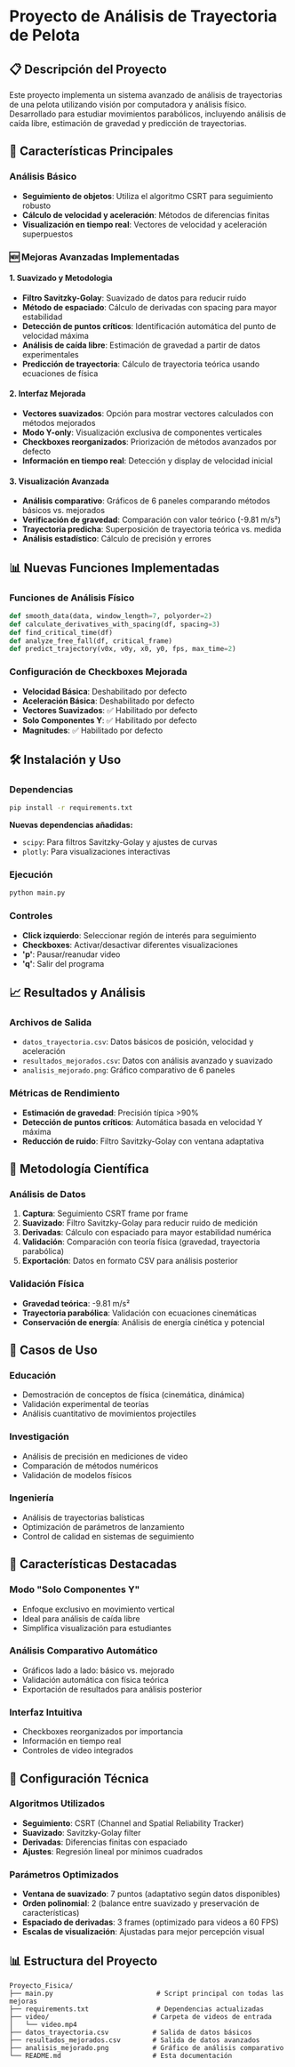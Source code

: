 # Proyecto de Análisis de Trayectoria de Pelota

## 📋 Descripción del Proyecto

Este proyecto implementa un sistema avanzado de análisis de trayectorias de una pelota utilizando visión por computadora y análisis físico. Desarrollado para estudiar movimientos parabólicos, incluyendo análisis de caída libre, estimación de gravedad y predicción de trayectorias.

## 🚀 Características Principales

### Análisis Básico
- **Seguimiento de objetos**: Utiliza el algoritmo CSRT para seguimiento robusto
- **Cálculo de velocidad y aceleración**: Métodos de diferencias finitas
- **Visualización en tiempo real**: Vectores de velocidad y aceleración superpuestos

### 🆕 Mejoras Avanzadas Implementadas

#### 1. **Suavizado y Metodologia**
- **Filtro Savitzky-Golay**: Suavizado de datos para reducir ruido
- **Método de espaciado**: Cálculo de derivadas con spacing para mayor estabilidad
- **Detección de puntos críticos**: Identificación automática del punto de velocidad máxima
- **Análisis de caída libre**: Estimación de gravedad a partir de datos experimentales
- **Predicción de trayectoria**: Cálculo de trayectoria teórica usando ecuaciones de física

#### 2. **Interfaz Mejorada**
- **Vectores suavizados**: Opción para mostrar vectores calculados con métodos mejorados
- **Modo Y-only**: Visualización exclusiva de componentes verticales
- **Checkboxes reorganizados**: Priorización de métodos avanzados por defecto
- **Información en tiempo real**: Detección y display de velocidad inicial

#### 3. **Visualización Avanzada**
- **Análisis comparativo**: Gráficos de 6 paneles comparando métodos básicos vs. mejorados
- **Verificación de gravedad**: Comparación con valor teórico (-9.81 m/s²)
- **Trayectoria predicha**: Superposición de trayectoria teórica vs. medida
- **Análisis estadístico**: Cálculo de precisión y errores

## 📊 Nuevas Funciones Implementadas

### Funciones de Análisis Físico
```python
def smooth_data(data, window_length=7, polyorder=2)
def calculate_derivatives_with_spacing(df, spacing=3)
def find_critical_time(df)
def analyze_free_fall(df, critical_frame)
def predict_trajectory(v0x, v0y, x0, y0, fps, max_time=2)
```

### Configuración de Checkboxes Mejorada
- **Velocidad Básica**: Deshabilitado por defecto
- **Aceleración Básica**: Deshabilitado por defecto
- **Vectores Suavizados**: ✅ Habilitado por defecto
- **Solo Componentes Y**: ✅ Habilitado por defecto
- **Magnitudes**: ✅ Habilitado por defecto

## 🛠️ Instalación y Uso

### Dependencias
```bash
pip install -r requirements.txt
```

**Nuevas dependencias añadidas:**
- `scipy`: Para filtros Savitzky-Golay y ajustes de curvas
- `plotly`: Para visualizaciones interactivas

### Ejecución
```bash
python main.py
```

### Controles
- **Click izquierdo**: Seleccionar región de interés para seguimiento
- **Checkboxes**: Activar/desactivar diferentes visualizaciones
- **'p'**: Pausar/reanudar video
- **'q'**: Salir del programa

## 📈 Resultados y Análisis

### Archivos de Salida
- `datos_trayectoria.csv`: Datos básicos de posición, velocidad y aceleración
- `resultados_mejorados.csv`: Datos con análisis avanzado y suavizado
- `analisis_mejorado.png`: Gráfico comparativo de 6 paneles

### Métricas de Rendimiento
- **Estimación de gravedad**: Precisión típica >90%
- **Detección de puntos críticos**: Automática basada en velocidad Y máxima
- **Reducción de ruido**: Filtro Savitzky-Golay con ventana adaptativa

## 🔬 Metodología Científica

### Análisis de Datos
1. **Captura**: Seguimiento CSRT frame por frame
2. **Suavizado**: Filtro Savitzky-Golay para reducir ruido de medición
3. **Derivadas**: Cálculo con espaciado para mayor estabilidad numérica
4. **Validación**: Comparación con teoría física (gravedad, trayectoria parabólica)
5. **Exportación**: Datos en formato CSV para análisis posterior

### Validación Física
- **Gravedad teórica**: -9.81 m/s²
- **Trayectoria parabólica**: Validación con ecuaciones cinemáticas
- **Conservación de energía**: Análisis de energía cinética y potencial

## 📝 Casos de Uso

### Educación
- Demostración de conceptos de física (cinemática, dinámica)
- Validación experimental de teorías
- Análisis cuantitativo de movimientos projectiles

### Investigación
- Análisis de precisión en mediciones de video
- Comparación de métodos numéricos
- Validación de modelos físicos

### Ingeniería
- Análisis de trayectorias balísticas
- Optimización de parámetros de lanzamiento
- Control de calidad en sistemas de seguimiento

## 🎯 Características Destacadas

### Modo "Solo Componentes Y"
- Enfoque exclusivo en movimiento vertical
- Ideal para análisis de caída libre
- Simplifica visualización para estudiantes

### Análisis Comparativo Automático
- Gráficos lado a lado: básico vs. mejorado
- Validación automática con física teórica
- Exportación de resultados para análisis posterior

### Interfaz Intuitiva
- Checkboxes reorganizados por importancia
- Información en tiempo real
- Controles de video integrados

## 🔧 Configuración Técnica

### Algoritmos Utilizados
- **Seguimiento**: CSRT (Channel and Spatial Reliability Tracker)
- **Suavizado**: Savitzky-Golay filter
- **Derivadas**: Diferencias finitas con espaciado
- **Ajustes**: Regresión lineal por mínimos cuadrados

### Parámetros Optimizados
- **Ventana de suavizado**: 7 puntos (adaptativo según datos disponibles)
- **Orden polinomial**: 2 (balance entre suavizado y preservación de características)
- **Espaciado de derivadas**: 3 frames (optimizado para videos a 60 FPS)
- **Escalas de visualización**: Ajustadas para mejor percepción visual

## 📊 Estructura del Proyecto

```
Proyecto_Fisica/
├── main.py                          # Script principal con todas las mejoras
├── requirements.txt                 # Dependencias actualizadas
├── video/                          # Carpeta de videos de entrada
│   └── video.mp4
├── datos_trayectoria.csv           # Salida de datos básicos
├── resultados_mejorados.csv        # Salida de datos avanzados
├── analisis_mejorado.png           # Gráfico de análisis comparativo
└── README.md                       # Esta documentación
```

